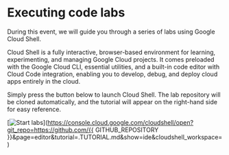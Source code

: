# Executing code labs

During this event, we will guide you through a series of labs using Google Cloud Shell.

Cloud Shell is a fully interactive, browser-based environment for learning, experimenting, and managing Google Cloud projects. It comes preloaded with the Google Cloud CLI, essential utilities, and a built-in code editor with Cloud Code integration, enabling you to develop, debug, and deploy cloud apps entirely in the cloud.

Simply press the button below to launch Cloud Shell. The lab repository will be cloned automatically, and the tutorial will appear on the right-hand side for easy reference.

[![Start labs](https://img.shields.io/badge/start_labs-blue?style=for-the-badge)](https://console.cloud.google.com/cloudshell/open?git_repo=https://github.com/{{ GITHUB_REPOSITORY }}&page=editor&tutorial=.TUTORIAL.md&show=ide&cloudshell_workspace=)
